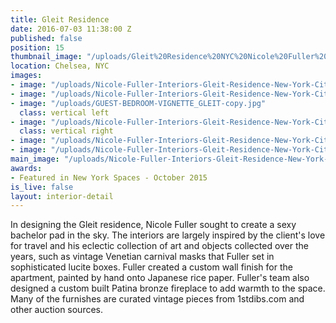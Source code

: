```yaml
---
title: Gleit Residence
date: 2016-07-03 11:38:00 Z
published: false
position: 15
thumbnail_image: "/uploads/Gleit%20Residence%20NYC%20Nicole%20Fuller%20Interiors.jpg"
location: Chelsea, NYC
images:
- image: "/uploads/Nicole-Fuller-Interiors-Gleit-Residence-New-York-City-apartment-design-living-room-dining-blue-chairs.jpg"
- image: "/uploads/Nicole-Fuller-Interiors-Gleit-Residence-New-York-City-apartment-design-bedroom.jpg"
- image: "/uploads/GUEST-BEDROOM-VIGNETTE_GLEIT-copy.jpg"
  class: vertical left
- image: "/uploads/Nicole-Fuller-Interiors-Gleit-Residence-New-York-City-apartment-design-splatter-wallpaper.jpg"
  class: vertical right
- image: "/uploads/Nicole-Fuller-Interiors-Gleit-Residence-New-York-City-apartment-design-master-bedroom-venetian-masks-leather-tufted-headboard.jpg"
- image: "/uploads/Nicole-Fuller-Interiors-Gleit-Residence-New-York-City-apartment-design-living-room-grey-section-gold-coffee-table.jpg"
main_image: "/uploads/Nicole-Fuller-Interiors-Gleit-Residence-New-York-City-apartment-design-living-room-stripe-swivel-chair.jpg"
awards:
- Featured in New York Spaces - October 2015
is_live: false
layout: interior-detail
---
```


In designing the Gleit residence, Nicole Fuller sought to create a sexy bachelor pad in the sky. The interiors are largely inspired by the client's love for travel and his eclectic collection of art and objects collected over the years, such as vintage Venetian carnival masks that Fuller set in sophisticated lucite boxes. Fuller created a custom wall finish for the apartment, painted by hand onto Japanese rice paper. Fuller's team also designed a custom built Patina bronze fireplace to add warmth to the space. Many of the furnishes are curated vintage pieces from 1stdibs.com and other auction sources.
